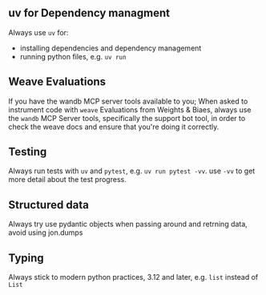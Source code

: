 ## uv for Dependency managment
Always use `uv` for:
- installing dependencies and dependency management
- running python files, e.g. `uv run`

## Weave Evaluations
If you have the wandb MCP server tools available to you; When asked to instrument code with `weave` Evaluations from Weights & Biaes, always use the `wandb` MCP Server tools, specifically the support bot tool, in order to check the weave docs and ensure that you're doing it correctly.

## Testing
Always run tests with `uv` and `pytest`, e.g. `uv run pytest -vv`. use `-vv` to get more detail about the test progress.

## Structured data
Always try use pydantic objects when passing around and retrning data, avoid using jon.dumps

## Typing
Always stick to modern python practices, 3.12 and later, e.g. `list` instead of `List`

